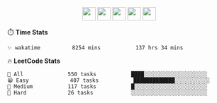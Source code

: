 <div align="center"><img src="https://assets.leetcode.com/static_assets/marketing/2024-50-lg.png" width="30" height="30"> <img src="https://assets.leetcode.com/static_assets/marketing/lg50.png" width="30" height="30"> <img src="https://leetcode.com/static/images/badges/dcc-2024-1.png" width="30" height="30"> <img src="https://leetcode.com/static/images/badges/dcc-2023-12.png" width="30" height="30"> <img src="https://leetcode.com/static/images/badges/dcc-2023-11.png" width="30" height="30"> </div>

⏱️ **Time Stats**
```text
✨ wakatime          8254 mins           137 hrs 34 mins     
```

🔥 **LeetCode Stats**
```text
🥺 All              550 tasks           ████░░░░░░░░░░░░░░░░░░░░
😁 Easy             407 tasks           █████████████░░░░░░░░░░░
🌚 Medium           117 tasks           █░░░░░░░░░░░░░░░░░░░░░░░
🫡 Hard             26 tasks            ░░░░░░░░░░░░░░░░░░░░░░░░
```

